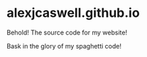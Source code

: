 # alexjcaswell.github.io

Behold! The source code for my website!

Bask in the glory of my spaghetti code!
